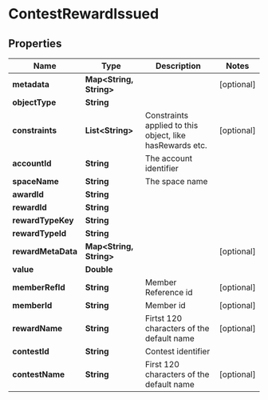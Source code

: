 

# ContestRewardIssued


## Properties

Name | Type | Description | Notes
------------ | ------------- | ------------- | -------------
**metadata** | **Map&lt;String, String&gt;** |  |  [optional]
**objectType** | **String** |  | 
**constraints** | **List&lt;String&gt;** | Constraints applied to this object, like hasRewards etc. |  [optional]
**accountId** | **String** | The account identifier | 
**spaceName** | **String** | The space name | 
**awardId** | **String** |  | 
**rewardId** | **String** |  | 
**rewardTypeKey** | **String** |  | 
**rewardTypeId** | **String** |  | 
**rewardMetaData** | **Map&lt;String, String&gt;** |  |  [optional]
**value** | **Double** |  | 
**memberRefId** | **String** | Member Reference id |  [optional]
**memberId** | **String** | Member id |  [optional]
**rewardName** | **String** | Firtst 120 characters of the default name |  [optional]
**contestId** | **String** | Contest identifier | 
**contestName** | **String** | First 120 characters of the default name |  [optional]



